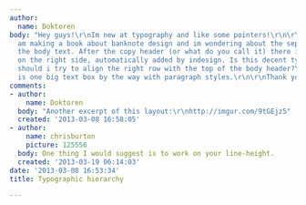 ```yaml
---
author:
  name: Doktoren
body: "Hey guys!\r\nIm new at typography and like some pointers!\r\n\r\nhttp://imgur.com/W740AsS\r\n\r\nI
  am making a book about banknote design and im wondering about the seperation of
  the body text. After the copy header (or what do you call it) there is also a space
  on the right side, automatically added by indesign. Is this decent typography or
  should i try to align the right row with the top of the body header?\r\n\r\nThis
  is one big text box by the way with paragraph styles.\r\n\r\nThank you,\r\nAlexander"
comments:
- author:
    name: Doktoren
  body: "Another excerpt of this layout:\r\nhttp://imgur.com/9tGEjz5"
  created: '2013-03-08 16:58:05'
- author:
    name: chrisburton
    picture: 125556
  body: One thing I would suggest is to work on your line-height.
  created: '2013-03-19 06:14:03'
date: '2013-03-08 16:53:34'
title: Typographic hierarchy

---
```

